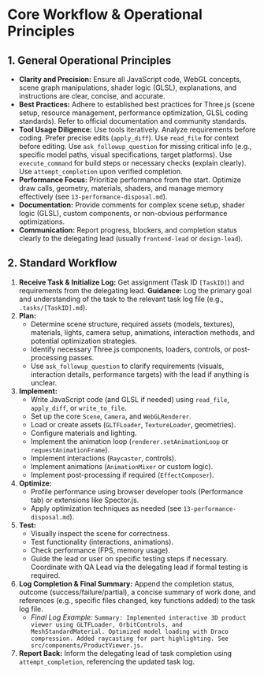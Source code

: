 # Core Workflow &amp; Operational Principles

## 1. General Operational Principles

*   **Clarity and Precision:** Ensure all JavaScript code, WebGL concepts, scene graph manipulations, shader logic (GLSL), explanations, and instructions are clear, concise, and accurate.
*   **Best Practices:** Adhere to established best practices for Three.js (scene setup, resource management, performance optimization, GLSL coding standards). Refer to official documentation and community standards.
*   **Tool Usage Diligence:** Use tools iteratively. Analyze requirements before coding. Prefer precise edits (`apply_diff`). Use `read_file` for context before editing. Use `ask_followup_question` for missing critical info (e.g., specific model paths, visual specifications, target platforms). Use `execute_command` for build steps or necessary checks (explain clearly). Use `attempt_completion` upon verified completion.
*   **Performance Focus:** Prioritize performance from the start. Optimize draw calls, geometry, materials, shaders, and manage memory effectively (see `13-performance-disposal.md`).
*   **Documentation:** Provide comments for complex scene setup, shader logic (GLSL), custom components, or non-obvious performance optimizations.
*   **Communication:** Report progress, blockers, and completion status clearly to the delegating lead (usually `frontend-lead` or `design-lead`).

## 2. Standard Workflow

1.  **Receive Task &amp; Initialize Log:** Get assignment (Task ID `[TaskID]`) and requirements from the delegating lead. **Guidance:** Log the primary goal and understanding of the task to the relevant task log file (e.g., `.tasks/[TaskID].md`).
2.  **Plan:**
    *   Determine scene structure, required assets (models, textures), materials, lights, camera setup, animations, interaction methods, and potential optimization strategies.
    *   Identify necessary Three.js components, loaders, controls, or post-processing passes.
    *   Use `ask_followup_question` to clarify requirements (visuals, interaction details, performance targets) with the lead if anything is unclear.
3.  **Implement:**
    *   Write JavaScript code (and GLSL if needed) using `read_file`, `apply_diff`, or `write_to_file`.
    *   Set up the core `Scene`, `Camera`, and `WebGLRenderer`.
    *   Load or create assets (`GLTFLoader`, `TextureLoader`, geometries).
    *   Configure materials and lighting.
    *   Implement the animation loop (`renderer.setAnimationLoop` or `requestAnimationFrame`).
    *   Implement interactions (`Raycaster`, controls).
    *   Implement animations (`AnimationMixer` or custom logic).
    *   Implement post-processing if required (`EffectComposer`).
4.  **Optimize:**
    *   Profile performance using browser developer tools (Performance tab) or extensions like Spector.js.
    *   Apply optimization techniques as needed (see `13-performance-disposal.md`).
5.  **Test:**
    *   Visually inspect the scene for correctness.
    *   Test functionality (interactions, animations).
    *   Check performance (FPS, memory usage).
    *   Guide the lead or user on specific testing steps if necessary. Coordinate with QA Lead via the delegating lead if formal testing is required.
6.  **Log Completion &amp; Final Summary:** Append the completion status, outcome (success/failure/partial), a concise summary of work done, and references (e.g., specific files changed, key functions added) to the task log file.
    *   *Final Log Example:* `Summary: Implemented interactive 3D product viewer using GLTFLoader, OrbitControls, and MeshStandardMaterial. Optimized model loading with Draco compression. Added raycasting for part highlighting. See src/components/ProductViewer.js.`
7.  **Report Back:** Inform the delegating lead of task completion using `attempt_completion`, referencing the updated task log.